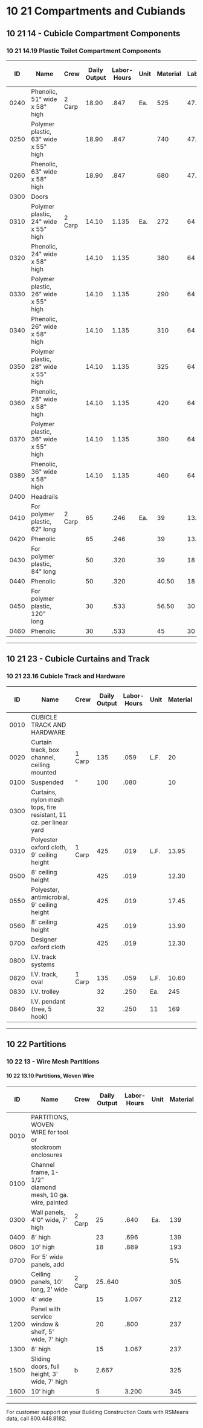 # 10 21 Compartments and Cubiands

## 10 21 14 - Cubicle Compartment Components

### 10 21 14.19 Plastic Toilet Compartment Components

| ID   | Name                                         | Crew   | Daily Output | Labor-Hours | Unit | Material | Labor  | Equipment | Total   | Total Incl O&P |
|------|----------------------------------------------|--------|--------------|-------------|------|----------|--------|-----------|---------|----------------|
| 0240 | Phenolic, 51" wide x 58" high                | 2 Carp | 18.90        | .847        | Ea.  | 525      | 47.50  |           | 572.50  | 650            |
| 0250 | Polymer plastic, 63" wide x 55" high         |        | 18.90        | .847        |      | 740      | 47.50  |           | 787.50  | 885            |
| 0260 | Phenolic, 63" wide x 58" high                |        | 18.90        | .847        |      | 680      | 47.50  |           | 727.50  | 815            |
| 0300 | Doors                                        |        |              |             |      |          |        |           |         |                |
| 0310 | Polymer plastic, 24" wide x 55" high         | 2 Carp | 14.10        | 1.135       | Ea.  | 272      | 64     |           | 336     | 395            |
| 0320 | Phenolic, 24" wide x 58" high                |        | 14.10        | 1.135       |      | 380      | 64     |           | 444     | 515            |
| 0330 | Polymer plastic, 26" wide x 55" high         |        | 14.10        | 1.135       |      | 290      | 64     |           | 354     | 415            |
| 0340 | Phenolic, 26" wide x 58" high                |        | 14.10        | 1.135       |      | 310      | 64     |           | 374     | 435            |
| 0350 | Polymer plastic, 28" wide x 55" high         |        | 14.10        | 1.135       |      | 325      | 64     |           | 389     | 455            |
| 0360 | Phenolic, 28" wide x 58" high                |        | 14.10        | 1.135       |      | 420      | 64     |           | 484     | 555            |
| 0370 | Polymer plastic, 36" wide x 55" high         |        | 14.10        | 1.135       |      | 390      | 64     |           | 454     | 525            |
| 0380 | Phenolic, 36" wide x 58" high                |        | 14.10        | 1.135       |      | 460      | 64     |           | 524     | 600            |
| 0400 | Headrails                                    |        |              |             |      |          |        |           |         |                |
| 0410 | For polymer plastic, 62" long                | 2 Carp | 65           | .246        | Ea.  | 39       | 13.85  |           | 52.85   | 63.50           |
| 0420 | Phenolic                                     |        | 65           | .246        |      | 39       | 13.85  |           | 52.85   | 63.50           |
| 0430 | For polymer plastic, 84" long                |        | 50           | .320        |      | 39       | 18     |           | 57      | 70              |
| 0440 | Phenolic                                     |        | 50           | .320        |      | 40.50    | 18     |           | 58.50   | 71.50           |
| 0450 | For polymer plastic, 120" long               |        | 30           | .533        |      | 56.50    | 30     |           | 86.50   | 107             |
| 0460 | Phenolic                                     |        | 30           | .533        |      | 45       | 30     |           | 75      | 93.50           |

---

## 10 21 23 - Cubicle Curtains and Track

### 10 21 23.16 Cubicle Track and Hardware

| ID   | Name                                         | Crew   | Daily Output | Labor-Hours | Unit | Material | Labor  | Equipment | Total   | Total Incl O&P |
|------|----------------------------------------------|--------|--------------|-------------|------|----------|--------|-----------|---------|----------------|
| 0010 | CUBICLE TRACK AND HARDWARE                   |        |              |             |      |          |        |           |         |                |
| 0020 | Curtain track, box channel, ceiling mounted  | 1 Carp | 135          | .059        | L.F. | 20       | 3.34   |           | 15.34   | 18.15           |
| 0100 | Suspended                                    | "      | 100          | .080        |      | 10       | 4.50   |           | 14.50   | 17.70           |
| 0300 | Curtains, nylon mesh tops, fire resistant, 11 oz. per linear yard | | | | | | | | | |
| 0310 | Polyester oxford cloth, 9' ceiling height    | 1 Carp | 425          | .019        | L.F. | 13.95    | 1.06   |           | 15.01   | 16.95           |
| 0500 | 8' ceiling height                            |        | 425          | .019        |      | 12.30    | 1.06   |           | 13.36   | 15.10           |
| 0550 | Polyester, antimicrobial, 9' ceiling height  |        | 425          | .019        |      | 17.45    | 1.06   |           | 18.51   | 21              |
| 0560 | 8' ceiling height                            |        | 425          | .019        |      | 13.90    | 1.06   |           | 14.96   | 16.90           |
| 0700 | Designer oxford cloth                        |        | 425          | .019        |      | 12.30    | 1.06   |           | 13.36   | 15.10           |
| 0800 | I.V. track systems                           |        |              |             |      |          |        |           |         |                |
| 0820 | I.V. track, oval                             | 1 Carp | 135          | .059        | L.F. | 10.60    | 3.34   |           | 13.94   | 16.65           |
| 0830 | I.V. trolley                                 |        | 32           | .250        | Ea.  | 245      | 14.10  |           | 259.10  | 290             |
| 0840 | I.V. pendant (tree, 5 hook)                  |        | 32           | .250        | 11   | 169      | 14.10  |           | 183.10  | 207             |

---

## 10 22 Partitions

### 10 22 13 - Wire Mesh Partitions

#### 10 22 13.10 Partitions, Woven Wire

| ID    | Name                                                        | Crew   | Daily Output | Labor-Hours | Unit | Material | Labor | Equipment | Total | Total Incl O&P |
|-------|-------------------------------------------------------------|--------|--------------|-------------|------|----------|-------|-----------|-------|----------------|
| 0010  | PARTITIONS, WOVEN WIRE for tool or stockroom enclosures     |        |              |             |      |          |       |           |       |                |
| 0100  | Channel frame, 1-1/2" diamond mesh, 10 ga. wire, painted    |        |              |             |      |          |       |           |       |                |
| 0300  | Wall panels, 4'0" wide, 7' high                             | 2 Carp | 25           | .640        | Ea.  | 139      | 36    |           | 175   | 207            |
| 0400  | 8' high                                                     |        | 23           | .696        |      | 139      | 39    |           | 178   | 212            |
| 0600  | 10' high                                                    |        | 18           | .889        |      | 193      | 50    |           | 243   | 287            |
| 0700  | For 5' wide panels, add                                     |        |              |             |      | 5%       |       |           |       |                |
| 0900  | Ceiling panels, 10' long, 2' wide                           | 2 Carp | 25..640      |             |      | 305      | 36    |           | 341   | 390            |
| 1000  | 4' wide                                                     |        | 15           | 1.067       |      | 212      | 60    |           | 272   | 325            |
| 1200  | Panel with service window & shelf, 5' wide, 7' high         |        | 20           | .800        |      | 237      | 45    |           | 282   | 330            |
| 1300  | 8' high                                                     |        | 15           | 1.067       |      | 237      | 60    |           | 297   | 350            |
| 1500  | Sliding doors, full height, 3' wide, 7' high                | b      | 2.667        |             |      | 325      | 150   |           | 475   | 580            |
| 1600  | 10' high                                                    |        | 5            | 3.200       |      | 345      | 180   |           | 525   | 645            |

---

For customer support on your Building Construction Costs with RSMeans data, call 800.448.8182.